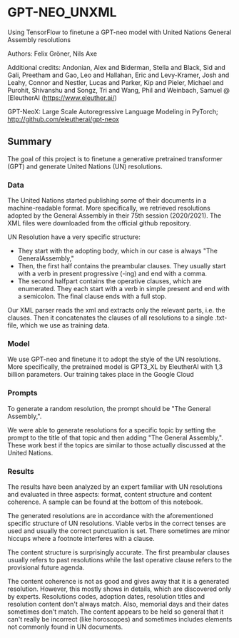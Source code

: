 # GPT-NEO_UNXML
Using TensorFlow to finetune a GPT-neo model with United Nations General Assembly resolutions

Authors: Felix Gröner, Nils Axe

Additional credits: Andonian, Alex and Biderman, Stella and Black, Sid and Gali, Preetham and Gao, Leo and Hallahan, Eric and Levy-Kramer, Josh and Leahy, Connor and Nestler, Lucas and Parker, Kip and Pieler, Michael and Purohit, Shivanshu and Songz, Tri and Wang, Phil and Weinbach, Samuel @ [EleutherAI (https://www.eleuther.ai/)

GPT-NeoX: Large Scale Autoregressive Language Modeling in PyTorch; http://github.com/eleutherai/gpt-neox

## Summary
The goal of this project is to finetune a generative pretrained transformer (GPT) and generate United Nations (UN) resolutions.
### Data
The United Nations started publishing some of their documents in a machine-readable format. More specifically, we retrieved resolutions adopted by the General Assembly in their 75th session (2020/2021). The XML files were downloaded from the official github repository.

UN Resolution have a very specific structure:
 

*   They start with the adopting body, which in our case is always "The GeneralAssembly,"
*   Then, the first half contains the preambular clauses. They usually start with a verb in present progressive (-ing) and end with a comma.
*   The second halfpart contains the operative clauses, which are enumerated. They each start with a verb in simple present and end with a semicolon. The final clause ends with a full stop.




Our XML parser reads the xml and extracts only the relevant parts, i.e. the clauses. Then it concatenates the clauses of all resolutions to a single .txt-file, which we use as training data.

### Model
We use GPT-neo and finetune it to adopt the style of the UN resolutions. More specifically, the pretrained model is GPT3_XL by EleutherAI with 1,3 billion parameters.
Our training takes place in the Google Cloud

### Prompts
To generate a random resolution, the prompt should be "The General Assembly,".

We were able to generate resolutions for a specific topic by setting the prompt to the title of that topic and then adding "The General Assembly,". These work best if the topics are similar to those actually discussed at the United Nations.



### Results
The results have been analyzed by an expert familiar with UN resolutions and evaluated in three aspects: format, content structure and content coherence. A sample can be found at the bottom of this notebook.


The generated resolutions are in accordance with the aforementioned specific structure of UN resolutions. Viable verbs in the correct tenses are used and usually the correct punctuation is set. There sometimes are minor hiccups where a footnote interferes with a clause.


The content structure is surprisingly accurate. The first preambular clauses usually refers to past resolutions while the last operative clause refers to the provisional future agenda.


The content coherence is not as good and gives away that it is a generated resolution. However, this mostly shows in details, which are discovered only by experts. Resolutions codes, adoption dates, resolution titles and resolution content don't always match. Also, memorial days and their dates sometimes don't match. The content appears to be held so general that it can't really be incorrect (like horoscopes) and sometimes includes elements not commonly found in UN documents.
